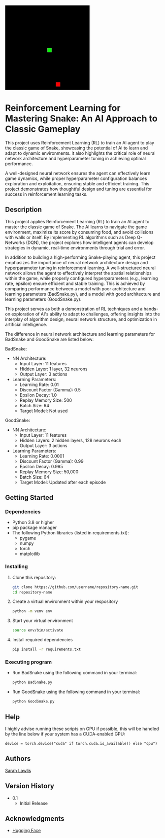 ![Snake Game Demo](./assets/snake_clip3.gif)

# Reinforcement Learning for Mastering Snake: An AI Approach to Classic Gameplay

This project uses Reinforcement Learning (RL) to train an AI agent to play the classic game of Snake, showcasing the potential of AI to learn and adapt to dynamic environments. It also highlights the critical role of neural network architecture and hyperparameter tuning in achieving optimal performance.

A well-designed neural network ensures the agent can effectively learn game dynamics, while proper hyperparameter configuration balances exploration and exploitation, ensuring stable and efficient training. This project demonstrates how thoughtful design and tuning are essential for success in reinforcement learning tasks.

## Description

This project applies Reinforcement Learning (RL) to train an AI agent to master the classic game of Snake. The AI learns to navigate the game environment, maximize its score by consuming food, and avoid collisions with walls or itself. By implementing RL algorithms such as Deep Q-Networks (DQN), the project explores how intelligent agents can develop strategies in dynamic, real-time environments through trial and error.

In addition to building a high-performing Snake-playing agent, this project emphasizes the importance of neural network architecture design and hyperparameter tuning in reinforcement learning. A well-structured neural network allows the agent to effectively interpret the spatial relationships within the game, while properly configured hyperparameters (e.g., learning rate, epsilon) ensure efficient and stable training. This is achieved by comparing performance between a model with poor architecture and learning parameters (BadSnake.py), and a model with good architecture and learning parameters (GoodSnake.py).

This project serves as both a demonstration of RL techniques and a hands-on exploration of AI's ability to adapt to challenges, offering insights into the interplay of algorithm design, neural network structure, and optimization in artificial intelligence.

The difference in neural network architecture and learning parameters for BadSnake and GoodSnake are listed below:

BadSnake:
- NN Architecture:
    - Input Layer: 11 features
    - Hidden Layer: 1 layer, 32 neurons
    - Output Layer: 3 actions
- Learning Parameters:
    - Learning Rate: 0.01
    - Discount Factor (Gamma): 0.5
    - Epsilon Decay: 1.0
    - Replay Memory Size: 500
    - Batch Size: 64
    - Target Model: Not used

GoodSnake:
- NN Architecture:
    - Input Layer: 11 features
    - Hidden Layers: 2 hidden layers, 128 neurons each
    - Output Layer: 3 actions
- Learning Parameters:
    - Learning Rate: 0.0001
    - Discount Factor (Gamma): 0.99
    - Epsilon Decay: 0.995
    - Replay Memory Size: 50,000
    - Batch Size: 64
    - Target Model: Updated after each episode


## Getting Started

### Dependencies

- Python 3.8 or higher
- pip package manager
- The following Python libraries (listed in requirements.txt):
  - pygame
  - numpy
  - torch
  - matplotlib

### Installing

1. Clone this repository:
   ```bash
   git clone https://github.com/username/repository-name.git
   cd repository-name

2. Create a virtual environment within your respository
    ```bash
    python -m venv env

3. Start your virtual environment
    ```bash
    source env/bin/activate

4. Install required dependencies
    ```bash
    pip install -r requirements.txt

### Executing program

* Run BadSnake using the following command in your terminal:
    ```bash
    python BadSnake.py

* Run GoodSnake using the following command in your terminal:
    ```bash
    python GoodSnake.py

## Help

I highly advise running these scripts on GPU if possible, this will be handled by the line below if your system has a CUDA-enabled GPU:
```
device = torch.device("cuda" if torch.cuda.is_available() else "cpu")
```

## Authors

[Sarah Lawlis](https://www.linkedin.com/in/sarah-lawlis/)

## Version History

* 0.1
    * Initial Release

## Acknowledgments

* [Hugging Face](https://huggingface.co/learn/deep-rl-course/en/unit3/introduction)
